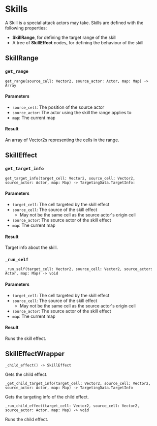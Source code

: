 # Skills

A Skill is a special attack actors may take. Skills are defined with the following properties:

- **SkillRange**, for defining the target range of the skill
- A tree of **SkillEffect** nodes, for defining the behaviour of the skill

## SkillRange

### `get_range`

`get_range(source_cell: Vector2, source_actor: Actor, map: Map) -> Array`

#### Parameters

- `source_cell`: The position of the source actor
- `source_actor`: The actor using the skill the range applies to
- `map`: The current map

#### Result

An array of Vector2s representing the cells in the range.

## SkillEffect

### `get_target_info`

`get_target_info(target_cell: Vector2, source_cell: Vector2, source_actor: Actor, map: Map) -> TargetingData.TargetInfo:`

#### Parameters

- `target_cell`: The cell targeted by the skill effect
- `source_cell`: The source of the skill effect
  - May not be the same cell as the source actor's origin cell
- `source_actor`: The source actor of the skill effect
- `map`: The current map

#### Result

Target info about the skill.

### `_run_self`

`_run_self(target_cell: Vector2, source_cell: Vector2, source_actor: Actor, map: Map) -> void`

#### Parameters

- `target_cell`: The cell targeted by the skill effect
- `source_cell`: The source of the skill effect
  - May not be the same cell as the source actor's origin cell
- `source_actor`: The source actor of the skill effect
- `map`: The current map

#### Result

Runs the skill effect.

## SkillEffectWrapper

`_child_effect() -> SkillEffect`

Gets the child effect.

`_get_child_target_info(target_cell: Vector2, source_cell: Vector2, source_actor: Actor, map: Map) -> TargetingData.TargetInfo`

Gets the targeting info of the child effect.

`_run_child_effect(target_cell: Vector2, source_cell: Vector2, source_actor: Actor, map: Map) -> void`

Runs the child effect.
